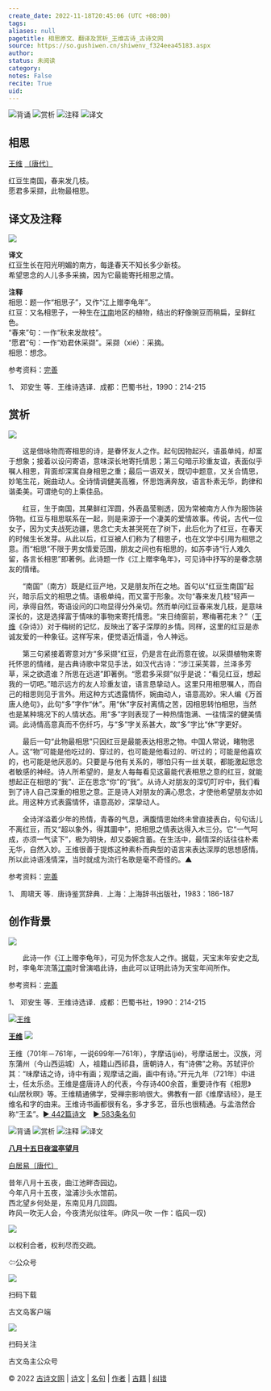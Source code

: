 ```yaml
---
create_date: 2022-11-18T20:45:06 (UTC +08:00)
tags: 
aliases: null
pagetitle: 相思原文、翻译及赏析_王维古诗_古诗文网
source: https://so.gushiwen.cn/shiwenv_f324eea45183.aspx
author: 
status: 未阅读
category: 
notes: False
recite: True
uid: 
---
```


![背诵](https://song.gushiwen.cn/siteimg/bei-pic.png) ![赏析](https://song.gushiwen.cn/siteimg/shang-pic.png) ![注释](https://song.gushiwen.cn/siteimg/zhu-pic.png) ![译文](https://song.gushiwen.cn/siteimg/yi-pic.png)

## 相思

[王维](https://so.gushiwen.cn/authorv_52fceee85532.aspx) [〔唐代〕](https://so.gushiwen.cn/shiwens/default.aspx?cstr=%e5%94%90%e4%bb%a3)

红豆生南国，春来发几枝。  
愿君多采撷，此物最相思。

## 译文及注释

![](https://song.gushiwen.cn/siteimg/speak-er.png)

**译文**  
红豆生长在阳光明媚的南方，每逢春天不知长多少新枝。  
希望思念的人儿多多采摘，因为它最能寄托相思之情。

**注释**  
相思：题一作“相思子”，又作“江上赠李龟年”。  
红豆：又名相思子，一种生在[江南](https://so.gushiwen.cn/authorv_487654addba8.aspx)地区的植物，结出的籽像豌豆而稍扁，呈鲜红色。  
“春来”句：一作“秋来发故枝”。  
“愿君”句：一作“劝君休采撷”。采撷（xié）：采摘。  
相思：想念。

参考资料：[完善](https://so.gushiwen.cn/jiucuo.aspx?u=%e7%bf%bb%e8%af%91679%e3%80%8a%e8%af%91%e6%96%87%e5%8f%8a%e6%b3%a8%e9%87%8a%e3%80%8b)

1、 邓安生 等．王维诗选译．成都：巴蜀书社，1990：214-215

## 赏析

![](https://song.gushiwen.cn/siteimg/speak-er.png)

　　这是借咏物而寄相思的诗，是眷怀友人之作。起句因物起兴，语虽单纯，却富于想象；接着以设问寄语，意味深长地寄托情思；第三句暗示珍重友谊，表面似乎嘱人相思，背面却深寓自身相思之重；最后一语双关，既切中题意，又关合情思，妙笔生花，婉曲动人。全诗情调健美高雅，怀思饱满奔放，语言朴素无华，韵律和谐柔美。可谓绝句的上乘佳品。

　　红豆，生于南国，其果鲜红浑圆，外表晶莹剔透，因为常被南方人作为服饰装饰物。红豆与相思联系在一起，则是来源于一个凄美的爱情故事。传说，古代一位女子，因为丈夫战死边疆，思念亡夫太甚哭死在了树下，此后化为了红豆，在春天的时候生长发芽。从此以后，红豆被人们称为了相思子，也在文学中引用为相思之意。而“相思”不限于男女情爱范围，朋友之间也有相思的，如苏李诗“行人难久留，各言长相思”即著例。此诗题一作《江上赠李龟年》，可见诗中抒写的是眷念朋友的情绪。

　　“南国”（南方）既是红豆产地，又是朋友所在之地。首句以“红豆生南国”起兴，暗示后文的相思之情。语极单纯，而又富于形象。次句“春来发几枝”轻声一问，承得自然，寄语设问的口吻显得分外亲切。然而单问红豆春来发几枝，是意味深长的，这是选择富于情味的事物来寄托情思。“来日绮窗前，寒梅著花未？”（[王维](https://so.gushiwen.cn/authorv_52fceee85532.aspx)《杂诗》）对于梅树的记忆，反映出了客子深厚的乡情。同样，这里的红豆是赤诚友爱的一种象征。这样写来，便觉语近情遥，令人神远。

　　第三句紧接着寄意对方“多采撷”红豆，仍是言在此而意在彼。以采撷植物来寄托怀思的情绪，是古典诗歌中常见手法，如汉代古诗：“涉江采芙蓉，兰泽多芳草，采之欲遗谁？所思在远道”即著例。“愿君多采撷”似乎是说：“看见红豆，想起我的一切吧。”暗示远方的友人珍重友谊，语言恳挚动人。这里只用相思嘱人，而自己的相思则见于言外。用这种方式透露情怀，婉曲动人，语意高妙。宋人编《万首唐人绝句》，此句“多”字作“休”。用“休”字反衬离情之苦，因相思转怕相思，当然也是某种境况下的人情状态。用“多”字则表现了一种热情饱满、一往情深的健美情调。此诗情高意真而不伤纤巧，与“多”字关系甚大，故“多”字比“休”字更好。

　　最后一句“此物最相思”只因红豆是最能表达相思之物。中国人常说，睹物思人。这“物”可能是他吃过的、穿过的，也可能是他看过的、听过的；可能是他喜欢的，也可能是他厌恶的。只要是与他有关系的，哪怕只有一丝关联，都能激起思念者敏感的神经。诗人所希望的，是友人每每看见这最能代表相思之意的红豆，就能想起正在相思的“我”、正在思念“你”的“我”。从诗人对朋友的深切叮咛中，我们看到了诗人自己深重的相思之意。正是诗人对朋友的满心思念，才使他希望朋友亦如此。用这种方式表露情怀，语意高妙，深挚动人。

　　全诗洋溢着少年的热情，青春的气息，满腹情思始终未曾直接表白，句句话儿不离红豆，而又“超以象外，得其圜中”，把相思之情表达得入木三分。它“一气呵成，亦须一气读下”，极为明快，却又委婉含蓄。在生活中，最情深的话往往朴素无华，自然入妙。王维很善于提炼这种素朴而典型的语言来表达深厚的思想感情。所以此诗语浅情深，当时就成为流行名歌是毫不奇怪的。▲

参考资料：[完善](https://so.gushiwen.cn/jiucuo.aspx?u=%e8%b5%8f%e6%9e%90791%e3%80%8a%e8%b5%8f%e6%9e%90%e3%80%8b)

1、 周啸天 等．唐诗鉴赏辞典．上海：上海辞书出版社，1983：186-187

## 创作背景

![](https://song.gushiwen.cn/siteimg/speak-er.png)

　　此诗一作《江上赠李龟年》，可见为怀念友人之作。据载，天宝末年安史之乱时，李龟年流落[江南](https://so.gushiwen.cn/authorv_487654addba8.aspx)时曾演唱此诗，由此可以证明此诗为天宝年间所作。

参考资料：[完善](https://so.gushiwen.cn/jiucuo.aspx?u=%e8%b5%8f%e6%9e%9022104%e3%80%8a%e5%88%9b%e4%bd%9c%e8%83%8c%e6%99%af%e3%80%8b)

1、 邓安生 等．王维诗选译．成都：巴蜀书社，1990：214-215

[![王维](https://song.gushiwen.cn/authorImg/wangwei.jpg)](https://so.gushiwen.cn/authorv_52fceee85532.aspx)

[**王维**](https://so.gushiwen.cn/authorv_52fceee85532.aspx) ![](https://song.gushiwen.cn/siteimg/speak-er.png)

王维（701年－761年，一说699年—761年），字摩诘(jié)，号摩诘居士。汉族，河东蒲州（今山西运城）人，祖籍山西祁县，唐朝诗人，有“诗佛”之称。苏轼评价其：“味摩诘之诗，诗中有画；观摩诘之画，画中有诗。”开元九年（721年）中进士，任太乐丞。王维是盛唐诗人的代表，今存诗400余首，重要诗作有《相思》《山居秋暝》等。王维精通佛学，受禅宗影响很大。佛教有一部《维摩诘经》，是王维名和字的由来。王维诗书画都很有名，多才多艺，音乐也很精通。与孟浩然合称“王孟”。[► 442篇诗文](https://so.gushiwen.cn/shiwens/default.aspx?astr=%e7%8e%8b%e7%bb%b4)　[► 583条名句](https://so.gushiwen.cn/mingjus/default.aspx?astr=%e7%8e%8b%e7%bb%b4)

![背诵](https://song.gushiwen.cn/siteimg/bei-pic.png) ![赏析](https://song.gushiwen.cn/siteimg/shang-pic.png) ![注释](https://song.gushiwen.cn/siteimg/zhu-pic.png) ![译文](https://song.gushiwen.cn/siteimg/yi-pic.png)

[**八月十五日夜湓亭望月**](https://so.gushiwen.cn/shiwenv_f9db5e73b4f8.aspx)

[白居易](https://so.gushiwen.cn/authorv.aspx?name=%e7%99%bd%e5%b1%85%e6%98%93)[〔唐代〕](https://so.gushiwen.cn/shiwens/default.aspx?cstr=%e5%94%90%e4%bb%a3)

昔年八月十五夜，曲江池畔杏园边。  
今年八月十五夜，湓浦沙头水馆前。  
西北望乡何处是，东南见月几回圆。  
昨风一吹无人会，今夜清光似往年。(昨风一吹 一作：临风一叹)

![](https://song.gushiwen.cn/siteimg/app/erma_guwendao.png)

以权利合者，权利尽而交疏。

⇦公众号

![](https://song.gushiwen.cn/siteimg/app/appdownGwd2021.png)

扫码下载

古文岛客户端

![](https://song.gushiwen.cn/siteimg/app/erma_guwendao.png)

扫码关注

古文岛主公众号

© 2022 [古诗文网](https://www.gushiwen.cn/) | [诗文](https://so.gushiwen.cn/shiwens/) | [名句](https://so.gushiwen.cn/mingjus/) | [作者](https://so.gushiwen.cn/authors/) | [古籍](https://so.gushiwen.cn/guwen/) | [纠错](https://so.gushiwen.cn/jiucuo.aspx?u=)
